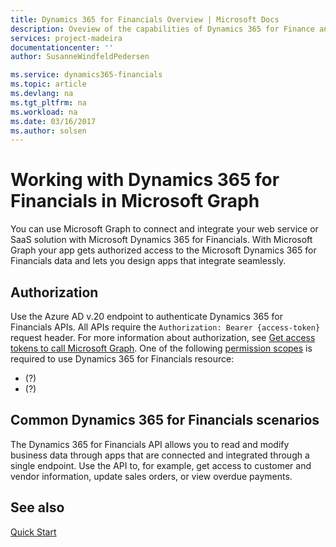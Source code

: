```yaml
---
title: Dynamics 365 for Financials Overview | Microsoft Docs
description: Oveview of the capabilities of Dynamics 365 for Finance and Operations Graph API.
services: project-madeira
documentationcenter: ''
author: SusanneWindfeldPedersen

ms.service: dynamics365-financials
ms.topic: article
ms.devlang: na
ms.tgt_pltfrm: na
ms.workload: na
ms.date: 03/16/2017
ms.author: solsen
---
```


# Working with Dynamics 365 for Financials in Microsoft Graph
You can use Microsoft Graph to connect and integrate your web service or SaaS solution with Microsoft Dynamics 365 for Financials. With Microsoft Graph your app gets authorized access to the Microsoft Dynamics 365 for Financials data and lets you design apps that integrate seamlessly. 


## Authorization
Use the Azure AD v.20 endpoint to authenticate Dynamics 365 for Financials APIs. All APIs require the `Authorization: Bearer {access-token}` request header. For more information about authorization, see [Get access tokens to call Microsoft Graph](https://developer.microsoft.com/en-us/graph/docs/concepts/auth_overview).
One of the following [permission scopes](https://developer.microsoft.com/en-us/graph/docs/authorization/permission_scopes) is required to use Dynamics 365 for Financials resource:
- (?)
- (?)


## Common Dynamics 365 for Financials scenarios
The Dynamics 365 for Financials API allows you to read and modify business data through apps that are connected and integrated through a single endpoint. Use the API to, for example, get access to customer and vendor information, update sales orders, or view overdue payments.


## See also
[Quick Start](https://developer.microsoft.com/en-us/graph/quick-start)
